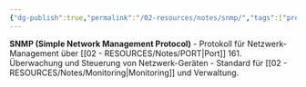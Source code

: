```yaml
---
{"dg-publish":true,"permalink":"/02-resources/notes/snmp/","tags":["protokoll/management","netzwerk/überwachung"],"noteIcon":"","updated":"2025-08-27T15:03:22.939+02:00"}
---
```



**SNMP (Simple Network Management Protocol)** - Protokoll für Netzwerk-Management über [[02 - RESOURCES/Notes/PORT\|Port]] 161.
Überwachung und Steuerung von Netzwerk-Geräten - Standard für [[02 - RESOURCES/Notes/Monitoring\|Monitoring]] und Verwaltung.
